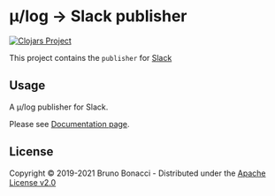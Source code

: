 # μ/log -> Slack publisher
[![Clojars Project](https://img.shields.io/clojars/v/com.brunobonacci/mulog-slack.svg)](https://clojars.org/com.brunobonacci/mulog-slack)

This project contains the `publisher` for [Slack](https://slack.com/)


## Usage

A μ/log publisher for Slack.

Please see [Documentation page](../doc/publishers/slack-publisher.md).


## License

Copyright © 2019-2021 Bruno Bonacci - Distributed under the [Apache License v2.0](http://www.apache.org/licenses/LICENSE-2.0)
